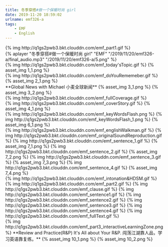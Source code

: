 ```yaml
---
title: 冬季穿搭#做一个保暖时尚 girl
date: 2019-11-20 18:59:02
urlname: emf326-a
tags:
    - EMF
    - English
---
```

 [//]: # (Part1 今日课程)
 <div>{% img http://q1gs2pwb3.bkt.clouddn.com/emf_part1.gif %}</div>
 <!-- more -->
 
 <div>
  {% aplayer "冬季穿搭#做一个保暖时尚 girl" "EMF" "/2019/11/20/emf326-a/final_audio.mp3"  "/2019/11/20/emf326-a/5.png" %}
  </div>
  
  [//]: # (今日话题 Today's Topic)
  <div> 
  {% img http://q1gs2pwb3.bkt.clouddn.com/emf_today'sTopic.gif %}
  {% asset_img 1_1.png %}
  </div>
  
  
  [//]: # (温故知新 Do You Remember?)
  <div>
  {% img http://q1gs2pwb3.bkt.clouddn.com/emf_doYouRememeber.gif %}
  {% asset_img 2_1.png %}
  </div>
  
  
  [//]: # (Global News with Michael 小麦全球新闻)
  <div>
  **Global News with Michael 小麦全球新闻**
  {% asset_img 3_1.png %}
  {% asset_img 3_2.png %}
  </div>
  
  
  [//]: # (全文讲解 Full Coverage)
  <div>{% img http://q1gs2pwb3.bkt.clouddn.com/emf_fullCoverage.gif %}</div>
  
  
  [//]: # (核心报道 Cover Story)
  <div>
  {% img http://q1gs2pwb3.bkt.clouddn.com/emf_coverStory.gif %}
  {% asset_img 4_1.png %}
  </div>
  
  
  [//]: # (核心词汇 Key Words Flash)
  <div>
  {% img http://q1gs2pwb3.bkt.clouddn.com/emf_keyWordsFlash.png %}
  {% img http://q1gs2pwb3.bkt.clouddn.com/emf_keyWordsFlash_1.png %}
  {% asset_img 6_1.png %}
  </div>
  
  
  [//]: # (英语随身听 English Walkman)
  <div>
  {% img http://q1gs2pwb3.bkt.clouddn.com/emf_englishWalkman.gif %}
  {% img http://q1gs2pwb3.bkt.clouddn.com/emf_originalSoundReproduction.gif %}
  {% img http://q1gs2pwb3.bkt.clouddn.com/emf_sentence_1.gif %}
  {% asset_img 7_1.png %}
  {% img http://q1gs2pwb3.bkt.clouddn.com/emf_sentence_2.gif %}
  {% asset_img 7_2.png %}
  {% img http://q1gs2pwb3.bkt.clouddn.com/emf_sentence_3.gif %}
  {% asset_img 7_3.png %}
  {% img http://q1gs2pwb3.bkt.clouddn.com/emf_sentence_4.gif %}
  {% asset_img 7_4.png %}
  </div>
  
  [//]: # (语音语调及高清慢动作 Intonation and HDSM)
  <div>
  {% img http://q1gs2pwb3.bkt.clouddn.com/emf_intonation&HDSM.gif %}
  </div>
  
  [//]: # (Part2 重点跟读)
  <div>
  {% img http://q1gs2pwb3.bkt.clouddn.com/emf_part2.gif %}
    {% img http://q1gs2pwb3.bkt.clouddn.com/emf_clause.gif %}
    {% img http://q1gs2pwb3.bkt.clouddn.com/emf_sentence1.gif %}
    {% img http://q1gs2pwb3.bkt.clouddn.com/emf_sentence2.gif %}
    {% img http://q1gs2pwb3.bkt.clouddn.com/emf_sentence3.gif %}
    {% img http://q1gs2pwb3.bkt.clouddn.com/emf_sentence4.gif %}
    {% img http://q1gs2pwb3.bkt.clouddn.com/emf_fullText.gif %}
  </div>
  
  [//]: # (Part3 互动学习区)
  <div>
  {% img http://q1gs2pwb3.bkt.clouddn.com/emf_part3_interactiveLearningZone.png %}
    **Review and Practice(R&P)
      It's All about Your R&P. 闯荡江湖靠人品，学习英语靠复练。**
      {% asset_img 10_1.png %}
      {% asset_img 10_2.png %}
  </div>
